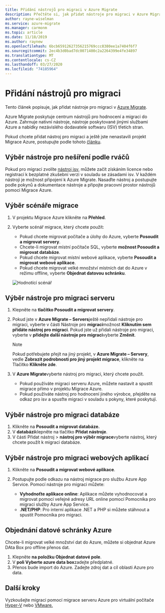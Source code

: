 ```yaml
---
title: Přidání nástrojů pro migraci v Azure Migrate
description: Přečtěte si, jak přidat nástroje pro migraci v Azure Migrate.
author: rayne-wiselman
ms.service: azure-migrate
ms.manager: carmonm
ms.topic: article
ms.date: 11/18/2019
ms.author: raynew
ms.openlocfilehash: 6bcb65912627356215769ccc8380ee1a7404f6f7
ms.sourcegitcommit: 2ec4b3d0bad7dc0071400c2a2264399e4fe34897
ms.translationtype: MT
ms.contentlocale: cs-CZ
ms.lasthandoff: 03/27/2020
ms.locfileid: "74185964"
---
```

# <a name="add-migration-tools"></a>Přidání nástrojů pro migraci

Tento článek popisuje, jak přidat nástroje pro migraci v [Azure Migrate](migrate-overview.md).

Azure Migrate poskytuje centrum nástrojů pro hodnocení a migraci do Azure. Zahrnuje nativní nástroje, nástroje poskytované jinými službami Azure a nabídky nezávislého dodavatele softwaru (ISV) třetích stran.

Pokud chcete přidat nástroj pro migraci a ještě jste nenastavili projekt Migrace Azure, postupujte podle tohoto [článku](how-to-add-tool-first-time.md).



## <a name="selecting-an-isv-tool"></a>Výběr nástroje pro nešíření podle rváčů

Pokud pro migraci zvolíte [nástroj isv,](migrate-services-overview.md#isv-integration) můžete začít získáním licence nebo registrací k bezplatné zkušební verzi v souladu se zásadami isv. V každém nástroji je možnost připojení k Azure Migrate. Nasaďte nástroj a postupujte podle pokynů a dokumentace nástroje a připojte pracovní prostor nástrojů pomocí Migrace Azure. 

## <a name="select-a-migration-scenario"></a>Výběr scénáře migrace

1. V projektu Migrace Azure klikněte na **Přehled**.
2. Vyberte scénář migrace, který chcete použít:

    - Pokud chcete migrovat počítače a úlohy do Azure, vyberte **Posoudit a migrovat servery**.
    - Chcete-li migrovat místní počítače SQL, vyberte **možnost Posoudit a migrovat databáze**.
    - Pokud chcete migrovat místní webové aplikace, vyberte **Posoudit a migrovat webové aplikace**.
    - Pokud chcete migrovat velké množství místních dat do Azure v režimu offline, vyberte **Objednat datovou schránku**.

    ![Hodnotící scénář](./media/how-to-migrate/assess-scenario.png)

## <a name="select-a-server-migration-tool"></a>Výběr nástroje pro migraci serveru

1. Klepněte na **tlačítko Posoudit a migrovat servery**.
2. Pokud jste v **Azure Migrate – Servers**ještě nepřidali nástroje pro migraci, vyberte v části Nástroje pro **migraci**možnost **Kliknutím sem přidáte nástroj pro migraci**. Pokud jste už přidali nástroje pro migraci, vyberte v **přidejte další nástroje pro migraci**vyberte **Změnit**.

    > [!NOTE]
    > Pokud potřebujete přejít na jiný projekt, v **Azure Migrate – Servery**, vedle **Zobrazit podrobnosti pro jiný projekt migrace**, klikněte na Tlačítko **Klikněte zde**.

3. V **Azure Migrate**vyberte nástroj pro migraci, který chcete použít.
    - Pokud používáte migraci serveru Azure, můžete nastavit a spustit migrace přímo v projektu Migrace Azure.
    - Pokud používáte nástroj pro hodnocení jiného výrobce, přejděte na odkaz pro isv a spusťte migraci v souladu s pokyny, které poskytují.

## <a name="select-a-database-migration-tool"></a>Výběr nástroje pro migraci databáze

1. Klikněte na **Posoudit a migrovat databáze.**
2. V **databázi**klepněte na tlačítko **Přidat nástroje**.
3. V části Přidat nástroj > **nástroj pro výběr migrace**vyberte nástroj, který chcete použít k migraci databáze.

## <a name="select-a-web-app-migration-tool"></a>Výběr nástroje pro migraci webových aplikací

1. Klikněte na **Posoudit a migrovat webové aplikace**.
2. Postupujte podle odkazu na nástroj migrace pro službu Azure App Service. Pomocí nástroje pro migraci můžete:

    - **Vyhodnoťte aplikace online**: Aplikace můžete vyhodnocovat a migrovat pomocí veřejné adresy URL online pomocí Pomocníka pro migraci služby Azure App Service.
    - **.NET/PHP**: Pro interní aplikace .NET a PHP si můžete stáhnout a spustit Pomocníka pro migraci.

## <a name="order-an-azure-data-box"></a>Objednání datové schránky Azure

Chcete-li migrovat velké množství dat do Azure, můžete si objednat Azure DAta Box pro offline přenos dat.

1. Klepněte **na položku Objednat datové pole**.
2. V **poli Vyberte azure data box**zadejte předplatné. 
3. Přenos bude import do Azure. Zadejte zdroj dat a cíl oblasti Azure pro data.

## <a name="next-steps"></a>Další kroky

Vyzkoušejte migraci pomocí migrace serveru Azure pro virtuální počítače [Hyper-V](tutorial-migrate-hyper-v.md) nebo [VMware.](tutorial-migrate-vmware.md)
